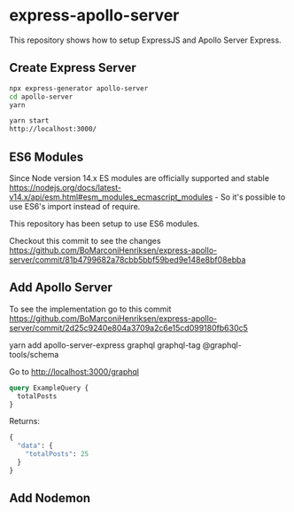 # express-apollo-server

This repository shows how to setup ExpressJS and Apollo Server Express.

## Create Express Server

```bash
npx express-generator apollo-server
cd apollo-server
yarn

yarn start
http://localhost:3000/
``` 

## ES6 Modules

Since Node version 14.x ES modules are officially supported and stable <https://nodejs.org/docs/latest-v14.x/api/esm.html#esm_modules_ecmascript_modules> - So it's possible to use ES6's import instead of require.

This repository has been setup to use ES6 modules.

Checkout this commit to see the changes <https://github.com/BoMarconiHenriksen/express-apollo-server/commit/81b4799682a78cbb5bbf59bed9e148e8bf08ebba>

## Add Apollo Server

To see the implementation go to this commit <https://github.com/BoMarconiHenriksen/express-apollo-server/commit/2d25c9240e804a3709a2c6e15cd099180fb630c5>

yarn add apollo-server-express graphql graphql-tag @graphql-tools/schema

Go to <http://localhost:3000/graphql>

```graphql
query ExampleQuery {
  totalPosts
}
```

Returns:

```graphql
{
  "data": {
    "totalPosts": 25
  }
}
```

## Add Nodemon


